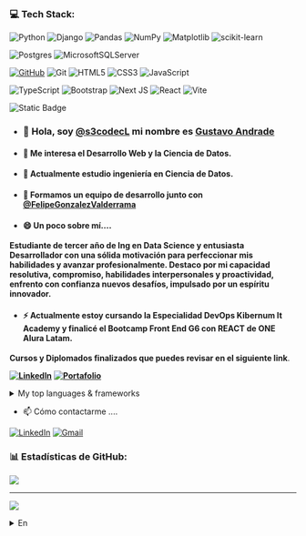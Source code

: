 ### 💻 Tech Stack:
![Python](https://img.shields.io/badge/python-3670A0?&logo=python&logoColor=ffdd54)
![Django](https://img.shields.io/badge/django-%23092E20.svg?&logo=django&logoColor=white)
![Pandas](https://img.shields.io/badge/pandas-%23150458.svg?&logo=pandas&logoColor=white) 
![NumPy](https://img.shields.io/badge/numpy-%23013243.svg?&logo=numpy&logoColor=white)
![Matplotlib](https://img.shields.io/badge/Matplotlib-%23ffffff.svg?&logo=Matplotlib&logoColor=black)
![scikit-learn](https://img.shields.io/badge/scikit--learn-%23F7931E.svg?&logo=scikit-learn&logoColor=white)

![Postgres](https://img.shields.io/badge/postgres-%23316192.svg?&logo=postgresql&logoColor=white)
![MicrosoftSQLServer](https://img.shields.io/badge/Microsoft%20SQL%20Sever-CC2927?&logo=microsoft%20sql%20server&logoColor=white)

[![GitHub](https://img.shields.io/badge/GitHub-@s3codecL-success?&logo=github)](https://github.com/s3codecL)
![Git](https://img.shields.io/badge/git-%23F05033.svg?&logo=git&logoColor=white)
![HTML5](https://img.shields.io/badge/html5-%23E34F26.svg?&logo=html5&logoColor=white)
![CSS3](https://img.shields.io/badge/css3-%231572B6.svg?&logo=css3&logoColor=white)
![JavaScript](https://img.shields.io/badge/javascript-%23323330.svg?&logo=javascript&logoColor=%23F7DF1E)

![TypeScript](https://img.shields.io/badge/typescript-%23007ACC.svg?&logo=typescript&logoColor=white)
![Bootstrap](https://img.shields.io/badge/bootstrap-%238511FA.svg?&logo=bootstrap&logoColor=white)
![Next JS](https://img.shields.io/badge/Next-black?&logo=next.js&logoColor=white)
![React](https://img.shields.io/badge/react-%2320232a.svg?&logo=react&logoColor=%2361DAFB)
![Vite](https://img.shields.io/badge/vite-%23646CFF.svg?&logo=vite&logoColor=white)



![Static Badge](https://img.shields.io/badge/TalentoDigital-Chile-red)

- ### 👋 Hola, soy [@s3codecL](https://github.com/s3codecL) mi nombre es [Gustavo Andrade](https://github.com/s3codecL)
- #### 👀 Me interesa el Desarrollo Web y la Ciencia de Datos.
- #### 🌱 Actualmente estudio ingeniería en Ciencia de Datos.
- #### 👯 Formamos un equipo de desarrollo junto con [@FelipeGonzalezValderrama](https://github.com/FelipeGonzalezValderrama)

- #### 😄 Un poco sobre mí....
**Estudiante de tercer año de Ing en Data Science y entusiasta Desarrollador con una sólida motivación para perfeccionar mis habilidades y avanzar profesionalmente.
Destaco por mi capacidad resolutiva, compromiso, habilidades interpersonales y proactividad, enfrento con confianza nuevos desafíos, impulsado por un espíritu innovador.** 
- #### ⚡ **Actualmente estoy cursando la Especialidad DevOps Kibernum It Academy y finalicé el Bootcamp Front End G6 con REACT de ONE Alura Latam.** 
**Cursos y Diplomados finalizados que puedes revisar en el siguiente link**. 

**[![LinkedIn](https://img.shields.io/badge/LinkedIn-%230077B5.svg?logo=linkedin&logoColor=white)](https://www.linkedin.com/in/gandradev/details/certifications/)**
**[![Portafolio](https://img.shields.io/badge/Portfolio-%23000000.svg?&logo=firefox&logoColor=#FF7139)]((https://challenge-one-portafolio-two.vercel.app/))**

<details>
<summary>My top languages & frameworks</summary>

| Rank | Languages | Frameworks |
|-----:|-----------|------------|
|     1| Python| Django |
|     2| SQL| Bootstrap |
|     3| HTML| Next.js |
|     4| CSS| Jquery |
|     5| Javascript| React |
|     6| Typescript|
</details>

- 📫 Cómo contactarme ....

[![LinkedIn](https://img.shields.io/badge/LinkedIn-%230077B5.svg?logo=linkedin&logoColor=white)](https://www.linkedin.com/in/gandradev/)
<a href="mailto:gandradev@gmail.com">![Gmail](https://img.shields.io/badge/Gmail-D14836?&logo=gmail&logoColor=white)
</a>

### 📊 Estadísticas de GitHub:
![](https://github-readme-stats.vercel.app/api/top-langs/?username=S3codecl&theme=dark&hide_border=false&include_all_commits=true&count_private=true&layout=compact)

---
[![](https://visitcount.itsvg.in/api?id=s3codecL&label=Profile%20Views&color=3&icon=0&pretty=false)](https://visitcount.itsvg.in)


<details>
<summary>En</summary>

### 💻 Tech Stack:
![Python](https://img.shields.io/badge/python-3670A0?&logo=python&logoColor=ffdd54)
![Django](https://img.shields.io/badge/django-%23092E20.svg?&logo=django&logoColor=white)
![Pandas](https://img.shields.io/badge/pandas-%23150458.svg?&logo=pandas&logoColor=white) 
![NumPy](https://img.shields.io/badge/numpy-%23013243.svg?&logo=numpy&logoColor=white)
![Matplotlib](https://img.shields.io/badge/Matplotlib-%23ffffff.svg?&logo=Matplotlib&logoColor=black)
![scikit-learn](https://img.shields.io/badge/scikit--learn-%23F7931E.svg?&logo=scikit-learn&logoColor=white)

![Postgres](https://img.shields.io/badge/postgres-%23316192.svg?&logo=postgresql&logoColor=white)
![MicrosoftSQLServer](https://img.shields.io/badge/Microsoft%20SQL%20Sever-CC2927?&logo=microsoft%20sql%20server&logoColor=white)

[![GitHub](https://img.shields.io/badge/GitHub-@s3codecL-success?&logo=github)](https://github.com/s3codecL)
![Git](https://img.shields.io/badge/git-%23F05033.svg?&logo=git&logoColor=white)
![HTML5](https://img.shields.io/badge/html5-%23E34F26.svg?&logo=html5&logoColor=white)
![CSS3](https://img.shields.io/badge/css3-%231572B6.svg?&logo=css3&logoColor=white)
![JavaScript](https://img.shields.io/badge/javascript-%23323330.svg?&logo=javascript&logoColor=%23F7DF1E)

![TypeScript](https://img.shields.io/badge/typescript-%23007ACC.svg?&logo=typescript&logoColor=white)
![Bootstrap](https://img.shields.io/badge/bootstrap-%238511FA.svg?&logo=bootstrap&logoColor=white)
![Next JS](https://img.shields.io/badge/Next-black?&logo=next.js&logoColor=white)
![React](https://img.shields.io/badge/react-%2320232a.svg?&logo=react&logoColor=%2361DAFB)
![Vite](https://img.shields.io/badge/vite-%23646CFF.svg?&logo=vite&logoColor=white)

![Static Badge](https://img.shields.io/badge/TalentoDigital-Chile-red)

- ### 👋 Hi, I’m [@s3codecL](https://github.com/s3codecL) my name is [Gustavo Andrade](https://github.com/s3codecL)
- #### 👀 I’m interested in web development and Data Science.
- #### 🌱 I’m currently studying data science engineering.
- #### 🌱 we formed a development team together with [@FelipeGonzalezValderrama](https://github.com/FelipeGonzalezValderrama)
- #### ✨ A little bit about me...
**Third year student of Data Science Engineering and enthusiastic developer with a strong motivation to improve my skills and advance professionally.
I stand out for my resolutive capacity, commitment, interpersonal skills and proactivity, I face new challenges with confidence, driven by an innovative spirit.** 
- #### ✨ **I am currently taking the DevOps Specialty Kibernum It Academy and I finished the Bootcamp Front End G6 with REACT from ONE Alura Latam** 
**Completed courses and diplomas that you can check in the following link** 

**[![LinkedIn](https://img.shields.io/badge/LinkedIn-%230077B5.svg?logo=linkedin&logoColor=white)](https://www.linkedin.com/in/gandradev/details/certifications/)**
**[![Portfolio](https://img.shields.io/badge/Portfolio-%23000000.svg?&logo=firefox&logoColor=#FF7139)](https://s3codecl.github.io/portafolio/)**

<details>
<summary>My top languages & frameworks</summary>

| Rank | Languages | Frameworks |
|-----:|-----------|------------|
|     1| Python| Django |
|     2| SQL| Bootstrap |
|     3| HTML| Next.js |
|     4| CSS| Jquery |
|     5| Javascript| React |
|     6| Typescript|
</details>

- 📫 How to reach me ...
  
[![LinkedIn](https://img.shields.io/badge/LinkedIn-%230077B5.svg?logo=linkedin&logoColor=white)](https://www.linkedin.com/in/gandradev/)
<a href="mailto:gandradev@gmail.com">![Gmail](https://img.shields.io/badge/Gmail-D14836?&logo=gmail&logoColor=white)
</a>

### 📊 GitHub Stats:
![](https://github-readme-stats.vercel.app/api/top-langs/?username=S3codecl&theme=dark&hide_border=false&include_all_commits=true&count_private=true&layout=compact)

---
[![](https://visitcount.itsvg.in/api?id=s3codecL&label=Profile%20Views&color=3&icon=0&pretty=false)](https://visitcount.itsvg.in)

<!--
**s3codecL/s3codecL** is a ✨ _special_ ✨ repository because its `README.md` (this file) appears on your GitHub profile.

Here are some ideas to get you started:

- 🔭 I’m currently working on ...
- 🌱 I’m currently learning ...
- 👯 I’m looking to collaborate on ...
- 🤔 I’m looking for help with ...
- 💬 Ask me about ...
- 📫 How to reach me: ...
- 😄 Pronouns: ...
- ⚡ Fun fact: ...
-->


